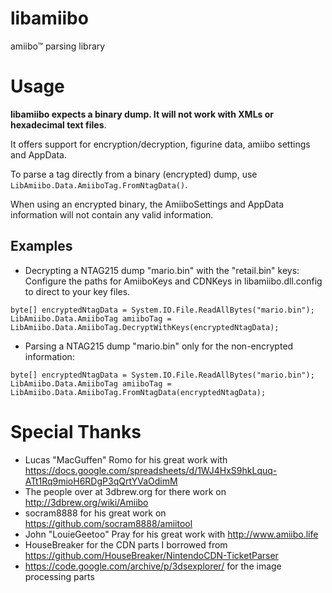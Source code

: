 libamiibo
========
amiibo™ parsing library

Usage
=====
**libamiibo expects a binary dump. It will not work with XMLs or hexadecimal text files**. 

It offers support for encryption/decryption, figurine data, amiibo settings and AppData.

To parse a tag directly from a binary (encrypted) dump, use ```LibAmiibo.Data.AmiiboTag.FromNtagData()```.

When using an encrypted binary, the AmiiboSettings and AppData information will not contain any valid information.


Examples
--------

- Decrypting a NTAG215 dump "mario.bin" with the "retail.bin" keys:
Configure the paths for AmiiboKeys and CDNKeys in libamiibo.dll.config to direct to your key files.
```
byte[] encryptedNtagData = System.IO.File.ReadAllBytes("mario.bin");
LibAmiibo.Data.AmiiboTag amiiboTag = LibAmiibo.Data.AmiiboTag.DecryptWithKeys(encryptedNtagData);
```

- Parsing a NTAG215 dump "mario.bin" only for the non-encrypted information:
```
byte[] encryptedNtagData = System.IO.File.ReadAllBytes("mario.bin");
LibAmiibo.Data.AmiiboTag amiiboTag = LibAmiibo.Data.AmiiboTag.FromNtagData(encryptedNtagData);
```

Special Thanks
==============
- Lucas "MacGuffen" Romo for his great work with https://docs.google.com/spreadsheets/d/1WJ4HxS9hkLquq-ATt1Rq9mioH6RDgP3qQrtYVaOdimM
- The people over at 3dbrew.org for there work on http://3dbrew.org/wiki/Amiibo
- socram8888 for his great work on https://github.com/socram8888/amiitool
- John "LouieGeetoo" Pray for his great work with http://www.amiibo.life
- HouseBreaker for the CDN parts I borrowed from https://github.com/HouseBreaker/NintendoCDN-TicketParser
- https://code.google.com/archive/p/3dsexplorer/ for the image processing parts